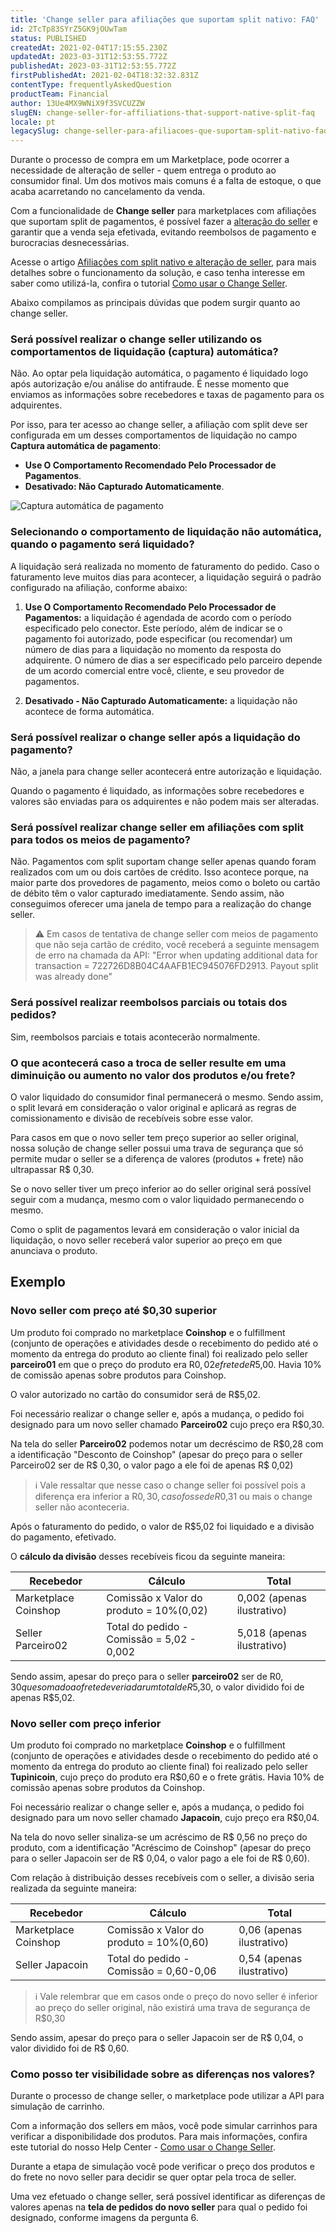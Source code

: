 ```yaml
---
title: 'Change seller para afiliações que suportam split nativo: FAQ'
id: 2TcTp83SYrZ5GK9jOUwTam
status: PUBLISHED
createdAt: 2021-02-04T17:15:55.230Z
updatedAt: 2023-03-31T12:53:55.772Z
publishedAt: 2023-03-31T12:53:55.772Z
firstPublishedAt: 2021-02-04T18:32:32.831Z
contentType: frequentlyAskedQuestion
productTeam: Financial
author: 13Ue4MX9WNiX9f3SVCUZZW
slugEN: change-seller-for-affiliations-that-support-native-split-faq
locale: pt
legacySlug: change-seller-para-afiliacoes-que-suportam-split-nativo-faq
---
```


Durante o processo de compra em um Marketplace, pode ocorrer a necessidade de alteração de seller - quem entrega o produto ao consumidor final. Um dos motivos mais comuns é a falta de estoque, o que acaba acarretando no cancelamento da venda.

Com a funcionalidade de __Change seller__ para marketplaces com afiliações que suportam split de pagamentos, é possível fazer a [alteração do seller](https://help.vtex.com/pt/tutorial/veja-como-utilizar-o-change-seller--5TBAwO2kOAMw44uyaaQMQO?&utm_source=autocomplete) e garantir que a venda seja efetivada, evitando reembolsos de pagamento e burocracias desnecessárias.

Acesse o artigo [Afiliações com split nativo e alteração de seller](https://help.vtex.com/pt/announcements/afiliacoes-com-split-nativo-e-alteracao-de-seller?utm_source=newsletter-pt&utm_medium=email-text&utm_campaign=jan-2021%0A%0A), para mais detalhes sobre o funcionamento da solução, e caso tenha interesse em saber como utilizá-la, confira o tutorial [Como usar o Change Seller](https://help.vtex.com/pt/tutorial/veja-como-utilizar-o-change-seller--5TBAwO2kOAMw44uyaaQMQO?&utm_source=autocomplete).

Abaixo compilamos as principais dúvidas que podem surgir quanto ao change seller.

### Será possível realizar o change seller utilizando os comportamentos de liquidação (captura) automática?

Não. Ao optar pela liquidação automática, o pagamento é liquidado logo após autorização e/ou análise do antifraude. É nesse momento que enviamos as informações sobre recebedores e taxas de pagamento para os adquirentes.

Por isso, para ter acesso ao change seller, a afiliação com split deve ser configurada em um desses comportamentos de liquidação no campo __Captura automática de pagamento__:

- __Use O Comportamento Recomendado Pelo Processador de Pagamentos__.
- __Desativado: Não Capturado Automaticamente__.

![Captura automática de pagamento](https://images.ctfassets.net/alneenqid6w5/6oARqXfu6KSJ6g8ZH4069P/cf5b21c4ecb29930d9e52d7df430d60c/Captura_Autom__tica.png)

### Selecionando o comportamento de liquidação não automática, quando o pagamento será liquidado?

A liquidação será realizada no momento de faturamento do pedido. Caso o faturamento leve muitos dias para acontecer, a liquidação seguirá o padrão configurado na afiliação, conforme abaixo:

1. __Use O Comportamento Recomendado Pelo Processador de Pagamentos:__ a liquidação é agendada de acordo com o período especificado pelo conector. Este período, além de indicar se o pagamento foi autorizado, pode especificar (ou recomendar) um número de dias para a liquidação no momento da resposta do adquirente. O número de dias a ser especificado pelo parceiro depende de um acordo comercial entre você, cliente, e seu provedor de pagamentos.

2. __Desativado - Não Capturado Automaticamente:__ a  liquidação não acontece de forma automática.

### Será possível realizar o change seller após a liquidação do pagamento?

Não, a janela para change seller acontecerá entre autorização e liquidação. 

Quando o pagamento é liquidado, as informações sobre recebedores e valores são enviadas para os adquirentes e não podem mais ser alteradas.

### Será possível realizar change seller em afiliações com split para todos os meios de pagamento?

Não. Pagamentos com split suportam change seller apenas quando foram realizados com um ou dois cartões de crédito. Isso acontece porque, na maior parte dos provedores de pagamento, meios como o boleto ou cartão de débito têm o valor capturado imediatamente. Sendo assim, não conseguimos oferecer uma janela de tempo para a realização do change seller.

>⚠️ Em casos de tentativa de change seller com meios de pagamento que não seja cartão de crédito, você receberá a seguinte mensagem de erro na chamada da API: "Error when updating additional data for transaction = 722726D8B04C4AAFB1EC945076FD2913. Payout split was already done"

### Será possível realizar reembolsos parciais ou totais dos pedidos?

Sim, reembolsos parciais e totais acontecerão normalmente. 

### O que acontecerá caso a troca de seller resulte em uma diminuição ou aumento no valor dos produtos e/ou frete?

O valor liquidado do consumidor final permanecerá o mesmo. Sendo assim, o split levará em consideração o valor original e aplicará as regras de comissionamento e divisão de recebíveis sobre esse valor.

Para casos em que o novo seller tem preço superior ao seller original, nossa solução de change seller possui uma trava de segurança que só permite mudar o seller se a diferença de valores (produtos + frete) não ultrapassar R$ 0,30.

Se o novo seller tiver um preço inferior ao do seller original será possível seguir com a mudança, mesmo com o valor liquidado permanecendo o mesmo.

Como o split de pagamentos levará em consideração o valor inicial da liquidação, o novo seller receberá valor superior ao preço em que anunciava o produto.

## Exemplo

### Novo seller com preço até $0,30 superior

Um produto foi comprado no marketplace __Coinshop__ e o fulfillment (conjunto de operações e atividades desde o recebimento do pedido até o momento da entrega do produto ao cliente final) foi realizado pelo seller __parceiro01__ em que o preço do produto era R$0,02 e frete de R$5,00. Havia 10% de comissão apenas sobre produtos para Coinshop.

O valor autorizado no cartão do consumidor será de R$5,02.

Foi necessário realizar o change seller e, após a mudança, o pedido foi designado para um novo seller chamado __Parceiro02__ cujo preço era R$0,30.

Na tela do seller __Parceiro02__ podemos notar um decréscimo de R$0,28 com a identificação "Desconto de Coinshop" (apesar do preço para o seller Parceiro02 ser de R$ 0,30, o valor pago a ele foi de apenas R$ 0,02)

>ℹ️ Vale ressaltar que nesse caso o change seller foi possível pois a diferença era inferior a R$0,30, caso fosse de R$0,31 ou mais o change seller não aconteceria.

Após o faturamento do pedido, o valor de R$5,02 foi liquidado e a divisão do pagamento, efetivado.

O __cálculo da divisão__ desses recebíveis ficou da seguinte maneira:

| Recebedor     | Cálculo     | Total     |
| ---------- | ---------- | ---------- |
| Marketplace Coinshop      | Comissão x Valor do produto = 10%(0,02)     | 0,002 (apenas ilustrativo)   |
| Seller Parceiro02       | Total do pedido - Comissão = 5,02 - 0,002       | 5,018 (apenas ilustrativo)     |

Sendo assim, apesar do preço para o seller __parceiro02__ ser de R$0,30 que somado ao frete deveria dar um total de R$5,30, o valor dividido foi de apenas R$5,02.

### Novo seller com preço inferior

Um produto foi comprado no marketplace __Coinshop__ e o fulfillment (conjunto de operações e atividades desde o recebimento do pedido até o momento da entrega do produto ao cliente final) foi realizado pelo seller __Tupinicoin__, cujo preço do produto era R$0,60 e o frete grátis. Havia 10% de comissão apenas sobre produtos da Coinshop.

Foi necessário realizar o change seller e, após a mudança, o pedido foi designado para um novo seller chamado __Japacoin__, cujo preço era R$0,04.

Na tela do novo seller sinaliza-se um acréscimo de R$ 0,56 no preço do produto, com a identificação "Acréscimo de Coinshop" (apesar do preço para o seller Japacoin ser de R$ 0,04, o valor pago a ele foi de R$ 0,60).

Com relação à distribuição desses recebíveis com o seller, a divisão seria realizada da seguinte maneira:

| Recebedor     | Cálculo     | Total     |
| ---------- | ---------- | ---------- |
| Marketplace Coinshop     | Comissão x Valor do produto = 10%(0,60)       | 0,06 (apenas ilustrativo)       |
| Seller Japacoin     | Total do pedido - Comissão = 0,60-0,06      | 0,54 (apenas ilustrativo)       |

>ℹ️ Vale relembrar que em casos onde o preço do novo seller é inferior ao preço do seller original, não existirá uma trava de segurança de R$0,30

Sendo assim, apesar do preço para o seller Japacoin ser de R$ 0,04, o valor dividido foi de R$ 0,60.

### Como posso ter visibilidade sobre as diferenças nos valores?

Durante o processo de change seller, o marketplace pode utilizar a API para simulação de carrinho. 

Com a informação dos sellers em mãos, você pode simular carrinhos para verificar a disponibilidade dos produtos. Para mais informações, confira este tutorial do nosso Help Center - [Como usar o Change Seller](https://help.vtex.com/pt/tutorial/veja-como-utilizar-o-change-seller--5TBAwO2kOAMw44uyaaQMQO?&utm_source=autocomplete).

Durante a etapa de simulação você pode verificar o preço dos produtos e do frete no novo seller para decidir se quer optar pela troca de seller.

Uma vez efetuado o change seller, será possível identificar as diferenças de valores apenas na __tela de pedidos do novo seller__ para qual o pedido foi designado, conforme imagens da pergunta 6.
